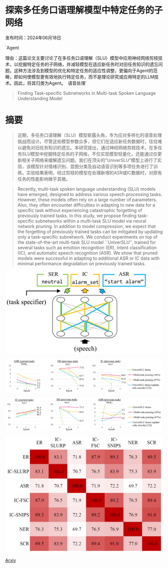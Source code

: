 # 探索多任务口语理解模型中特定任务的子网络

发布时间：2024年06月18日

`Agent

理由：这篇论文主要讨论了在多任务口语理解（SLU）模型中应用神经网络剪枝技术，以挖掘特定任务的子网络，并减轻模型在适应新任务时对旧任务知识的遗忘问题。这种方法涉及到模型的优化和特定任务的适应性调整，更偏向于Agent的范畴，即如何使模型更有效地执行特定任务，而不是理论研究或应用特定的LLM技术。因此，将其归类为Agent。` `语音处理`

> Finding Task-specific Subnetworks in Multi-task Spoken Language Understanding Model

# 摘要

> 近期，多任务口语理解（SLU）模型崭露头角，专为应对多样化的语音处理挑战而设计。尽管这些模型参数众多，但它们在适应新任务数据时，往往难以避免对旧任务知识的遗忘。本研究提出，通过神经网络剪枝技术，在多任务SLU模型中挖掘特定任务的子网络，不仅实现模型轻量化，还能通过仅更新相关子网络来缓解遗忘问题。我们在顶尖的“UniverSLU”模型上进行了实验，该模型针对情绪识别、意图分类及自动语音识别等多项任务进行了训练。实验结果表明，经过剪枝的模型在处理新增的ASR或IC数据时，对原有任务的性能影响微乎其微。

> Recently, multi-task spoken language understanding (SLU) models have emerged, designed to address various speech processing tasks. However, these models often rely on a large number of parameters. Also, they often encounter difficulties in adapting to new data for a specific task without experiencing catastrophic forgetting of previously trained tasks. In this study, we propose finding task-specific subnetworks within a multi-task SLU model via neural network pruning. In addition to model compression, we expect that the forgetting of previously trained tasks can be mitigated by updating only a task-specific subnetwork. We conduct experiments on top of the state-of-the-art multi-task SLU model ``UniverSLU'', trained for several tasks such as emotion recognition (ER), intent classification (IC), and automatic speech recognition (ASR). We show that pruned models were successful in adapting to additional ASR or IC data with minimal performance degradation on previously trained tasks.

![探索多任务口语理解模型中特定任务的子网络](../../../paper_images/2406.12317/x1.png)

![探索多任务口语理解模型中特定任务的子网络](../../../paper_images/2406.12317/x2.png)

![探索多任务口语理解模型中特定任务的子网络](../../../paper_images/2406.12317/x3.png)

![探索多任务口语理解模型中特定任务的子网络](../../../paper_images/2406.12317/overlap-v2.png)

[Arxiv](https://arxiv.org/abs/2406.12317)